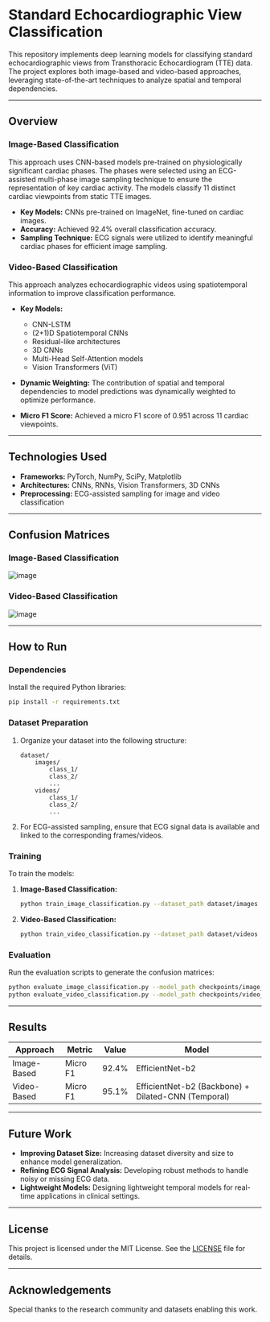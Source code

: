 # Standard Echocardiographic View Classification

This repository implements deep learning models for classifying standard echocardiographic views from Transthoracic Echocardiogram (TTE) data. The project explores both image-based and video-based approaches, leveraging state-of-the-art techniques to analyze spatial and temporal dependencies.

---

## **Overview**

### **Image-Based Classification**
This approach uses CNN-based models pre-trained on physiologically significant cardiac phases. The phases were selected using an ECG-assisted multi-phase image sampling technique to ensure the representation of key cardiac activity. The models classify 11 distinct cardiac viewpoints from static TTE images.

- **Key Models:** CNNs pre-trained on ImageNet, fine-tuned on cardiac images.
- **Accuracy:** Achieved 92.4% overall classification accuracy.
- **Sampling Technique:** ECG signals were utilized to identify meaningful cardiac phases for efficient image sampling.

### **Video-Based Classification**
This approach analyzes echocardiographic videos using spatiotemporal information to improve classification performance.

- **Key Models:**
  - CNN-LSTM
  - (2+1)D Spatiotemporal CNNs
  - Residual-like architectures
  - 3D CNNs
  - Multi-Head Self-Attention models
  - Vision Transformers (ViT)

- **Dynamic Weighting:** The contribution of spatial and temporal dependencies to model predictions was dynamically weighted to optimize performance.
- **Micro F1 Score:** Achieved a micro F1 score of 0.951 across 11 cardiac viewpoints.

---

## **Technologies Used**

- **Frameworks:** PyTorch, NumPy, SciPy, Matplotlib
- **Architectures:** CNNs, RNNs, Vision Transformers, 3D CNNs
- **Preprocessing:** ECG-assisted sampling for image and video classification

---

## **Confusion Matrices**

### Image-Based Classification
![image](https://github.com/user-attachments/assets/3ba5595f-bb1e-40f1-a94e-1ad08773bc60)


### Video-Based Classification
![image](https://github.com/user-attachments/assets/f2f8a12f-be46-4801-b10b-7ef81b96e239)



---

## **How to Run**

### **Dependencies**
Install the required Python libraries:
```bash
pip install -r requirements.txt
```

### **Dataset Preparation**
1. Organize your dataset into the following structure:
   ```
   dataset/
       images/
           class_1/
           class_2/
           ...
       videos/
           class_1/
           class_2/
           ...
   ```
2. For ECG-assisted sampling, ensure that ECG signal data is available and linked to the corresponding frames/videos.

### **Training**
To train the models:
1. **Image-Based Classification:**
   ```bash
   python train_image_classification.py --dataset_path dataset/images
   ```
2. **Video-Based Classification:**
   ```bash
   python train_video_classification.py --dataset_path dataset/videos
   ```

### **Evaluation**
Run the evaluation scripts to generate the confusion matrices:
```bash
python evaluate_image_classification.py --model_path checkpoints/image_model.pth
python evaluate_video_classification.py --model_path checkpoints/video_model.pth
```

---

## **Results**

| Approach          | Metric       | Value     |  Model 
|-------------------|--------------|-----------|-----------
| Image-Based       | Micro F1     | 92.4%     | EfficientNet-b2
| Video-Based       | Micro F1     | 95.1%     | EfficientNet-b2 (Backbone) + Dilated-CNN (Temporal)

---

## **Future Work**

- **Improving Dataset Size:** Increasing dataset diversity and size to enhance model generalization.
- **Refining ECG Signal Analysis:** Developing robust methods to handle noisy or missing ECG data.
- **Lightweight Models:** Designing lightweight temporal models for real-time applications in clinical settings.

---

## **License**
This project is licensed under the MIT License. See the [LICENSE](LICENSE) file for details.

---

## **Acknowledgements**
Special thanks to the research community and datasets enabling this work.
